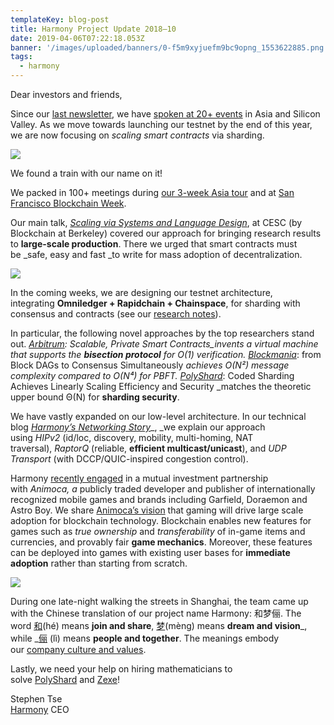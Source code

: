 ```yaml
---
templateKey: blog-post
title: Harmony Project Update 2018–10
date: 2019-04-06T07:22:18.053Z
banner: '/images/uploaded/banners/0-f5m9xyjuefm9bc9opng_1553622885.png'
tags:
  - harmony
---
```

Dear investors and friends,

Since our [last newsletter](https://harmony.one/201809-newsletter), we have [spoken at 20+ events](http://harmony.one/deck) in Asia and Silicon Valley. As we move towards launching our testnet by the end of this year, we are now focusing on _scaling smart contracts_ via sharding.

![](/images/uploaded/0-f5m9xyjuefm9bc9opng_1553622731.png)

We found a train with our name on it!  

We packed in 100+ meetings during [our 3-week Asia tour](https://medium.com/harmony-one/catch-harmony-at-sf-blockchain-week-c0690e3e9023) and at [San Francisco Blockchain Week](https://sfblockchainweek.io/).

Our main talk, [_Scaling via Systems and Language Design_](http://harmony.one/design), at CESC (by Blockchain at Berkeley) covered our approach for bringing research results to **large-scale production**. There we urged that smart contracts must be _safe, easy and fast _to write for mass adoption of decentralization.

![](/images/uploaded/0-ekbu6mh4h3u7-gqepng_1553623367.png)

In the coming weeks, we are designing our testnet architecture, integrating **Omniledger + Rapidchain + Chainspace**, for sharding with consensus and contracts (see our [research notes](https://harmony.one/sharding)).  

In particular, the following novel approaches by the top researchers stand out. [_Arbitrum_](https://offchainlabs.com/Arbitrum-USENIX.pdf)_: Scalable, Private Smart Contracts_invents a virtual machine that supports the **bisection protocol** for O(1) verification. [_Blockmania_](https://arxiv.org/abs/1809.01620)_: from Block DAGs to Consensus Simultaneously _achieves O(N²) message complexity compared to O(N⁴) for PBFT. [_PolyShard_](https://arxiv.org/pdf/1809.10361.pdf)_: Coded Sharding Achieves Linearly Scaling Efficiency and Security _matches the theoretic upper bound Θ(N) for **sharding security**.  

We have vastly expanded on our low-level architecture. In our technical blog [_Harmony’s Networking Story_](https://medium.com/harmony-one/harmonys-networking-story-7a83fb6f13ed)_, _we explain our approach using _HIPv2_ (id/loc, discovery, mobility, multi-homing, NAT traversal), _RaptorQ_ (reliable, **efficient multicast/unicast**), and _UDP Transport_ (with DCCP/QUIC-inspired congestion control).

Harmony [recently engaged](https://medium.com/harmony-one/harmony-partners-with-gaming-industry-leader-animoca-e29f4624c055) in a mutual investment partnership with _Animoca, a_ publicly traded developer and publisher of internationally recognized mobile games and brands including Garfield, Doraemon and Astro Boy. We share [Animoca’s vision](https://smallcaps.com.au/animoca-brands-new-partners-secure-blockchain-gaming/) that gaming will drive large scale adoption for blockchain technology. Blockchain enables new features for games such as _true ownership_ and _transferability_ of in-game items and currencies, and provably fair **game mechanics**. Moreover, these features can be deployed into games with existing user bases for **immediate adoption** rather than starting from scratch.

![](/images/uploaded/0-7okrh4g-lygjo3kcpng_1553624400.png)

During one late-night walking the streets in Shanghai, the team came up with the Chinese translation of our project name Harmony: 和梦俪. The word [和](https://baike.baidu.com/item/%E5%92%8C/1692925)(hé) means **join and share**, [梦](https://baike.baidu.com/item/%E6%A2%A6/10862909)(mèng) means **dream and vision**_, while _[俪](https://baike.baidu.com/item/%E4%BF%AA) (lì) means **people and together**. The meanings embody our [company culture and values](http://harmony.one/culture).

Lastly, we need your help on hiring mathematicians to solve [PolyShard](https://arxiv.org/pdf/1809.10361.pdf) and [Zexe](https://eprint.iacr.org/2018/962)!

Stephen Tse  
[Harmony](http://harmony.one/) CEO
